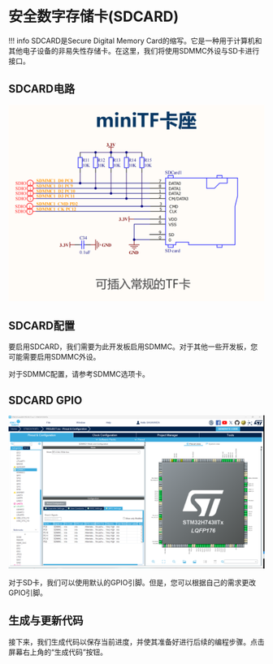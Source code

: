 # 安全数字存储卡(SDCARD)

!!! info
    SDCARD是Secure Digital Memory Card的缩写。它是一种用于计算机和其他电子设备的非易失性存储卡。在这里，我们将使用SDMMC外设与SD卡进行接口。

## SDCARD电路
![SDCARD_CIRCUIT](sdcard_circuit.png)

## SDCARD配置

要启用SDCARD，我们需要为此开发板启用SDMMC。对于其他一些开发板，您可能需要启用SDMMC外设。

对于SDMMC配置，请参考SDMMC选项卡。

## SDCARD GPIO
![SDCARD_GPIO](sdcard_gpio.png)

对于SD卡，我们可以使用默认的GPIO引脚。但是，您可以根据自己的需求更改GPIO引脚。

## 生成与更新代码
接下来，我们生成代码以保存当前进度，并使其准备好进行后续的编程步骤。点击屏幕右上角的“生成代码”按钮。